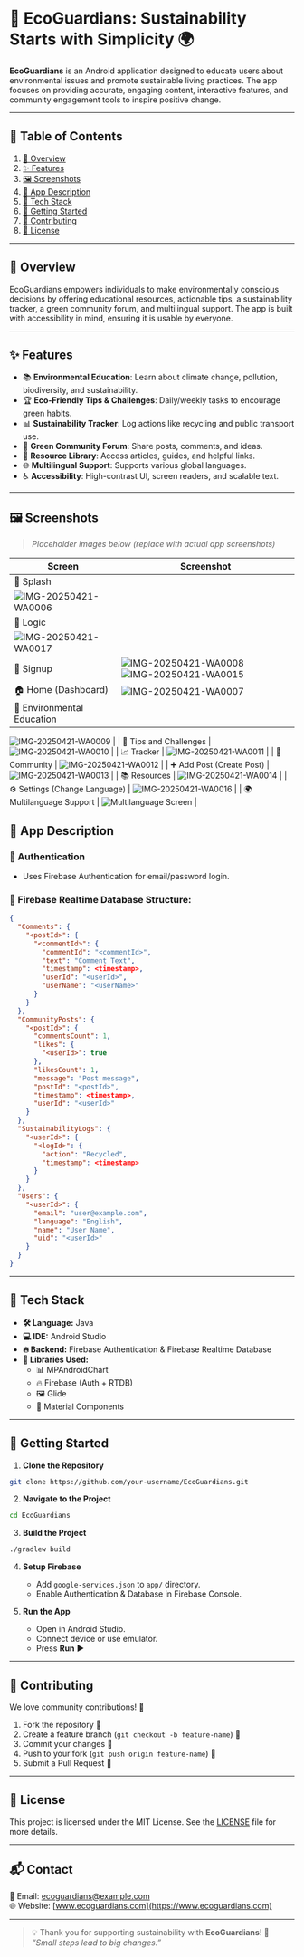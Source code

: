 # 🌱 EcoGuardians: Sustainability Starts with Simplicity 🌍

**EcoGuardians** is an Android application designed to educate users about environmental issues and promote sustainable living practices. The app focuses on providing accurate, engaging content, interactive features, and community engagement tools to inspire positive change.

---

## 📁 Table of Contents
1. [📘 Overview](#overview)
2. [✨ Features](#features)
3. [🖼️ Screenshots](#screenshots)
4. [📱 App Description](#app-description)
5. [🧰 Tech Stack](#tech-stack)
6. [🚀 Getting Started](#getting-started)
7. [🤝 Contributing](#contributing)
8. [📄 License](#license)

---

## 📘 Overview

EcoGuardians empowers individuals to make environmentally conscious decisions by offering educational resources, actionable tips, a sustainability tracker, a green community forum, and multilingual support. The app is built with accessibility in mind, ensuring it is usable by everyone.

---

## ✨ Features

- 📚 **Environmental Education**: Learn about climate change, pollution, biodiversity, and sustainability.
- 🏆 **Eco-Friendly Tips & Challenges**: Daily/weekly tasks to encourage green habits.
- 📊 **Sustainability Tracker**: Log actions like recycling and public transport use.
- 💬 **Green Community Forum**: Share posts, comments, and ideas.
- 📖 **Resource Library**: Access articles, guides, and helpful links.
- 🌐 **Multilingual Support**: Supports various global languages.
- ♿ **Accessibility**: High-contrast UI, screen readers, and scalable text.

---

## 🖼️ Screenshots

> _Placeholder images below (replace with actual app screenshots)_

| Screen | Screenshot |
|--------|------------|
| 🌊 Splash | 
![IMG-20250421-WA0006](https://github.com/user-attachments/assets/ceade183-d926-48f8-92c9-2bfc9088202f) |
| 🔐 Logic | 
![IMG-20250421-WA0017](https://github.com/user-attachments/assets/7073f392-e3be-46fa-af80-537f33d27f34) |
| 📝 Signup | ![IMG-20250421-WA0008](https://github.com/user-attachments/assets/40b75135-e201-434c-8f22-2cba01d0046b)![IMG-20250421-WA0015](https://github.com/user-attachments/assets/6c08b92b-7277-4056-badf-22a42c02fa78) |
| 🏠 Home (Dashboard) | ![IMG-20250421-WA0007](https://github.com/user-attachments/assets/883024e0-1cd4-4c17-9311-e58f9ffa9e80) |
| 📗 Environmental Education | 
![IMG-20250421-WA0009](https://github.com/user-attachments/assets/8da28e6d-a85d-48ec-9abf-8243086d0864)
 |
| 🧠 Tips and Challenges | ![IMG-20250421-WA0010](https://github.com/user-attachments/assets/afbd2b5d-a8b4-4f51-af1d-515bce4b7100) |
| 📈 Tracker | ![IMG-20250421-WA0011](https://github.com/user-attachments/assets/db75b1b1-aa9b-467c-9847-cdec78991498) |
| 👥 Community | ![IMG-20250421-WA0012](https://github.com/user-attachments/assets/e597c47f-a6cb-4c07-ab75-ff23ec015d84)
 |
| ➕ Add Post (Create Post) | ![IMG-20250421-WA0013](https://github.com/user-attachments/assets/9edd99cd-e118-40c0-8e96-0be25ee832b4)
 |
| 📚 Resources | ![IMG-20250421-WA0014](https://github.com/user-attachments/assets/c00c1eae-4b6d-4cf9-950e-d7dfd1b4852f) |
| ⚙️ Settings (Change Language) | ![IMG-20250421-WA0016](https://github.com/user-attachments/assets/d7c8eb00-7fea-4fc1-875e-0f2f8df334d6) |
| 🌍 Multilanguage Support | ![Multilanguage Screen](screenshots/multilanguage.png) |








## 📱 App Description

### 🔐 Authentication
- Uses Firebase Authentication for email/password login.

### 🧱 Firebase Realtime Database Structure:
```json
{
  "Comments": {
    "<postId>": {
      "<commentId>": {
        "commentId": "<commentId>",
        "text": "Comment Text",
        "timestamp": <timestamp>,
        "userId": "<userId>",
        "userName": "<userName>"
      }
    }
  },
  "CommunityPosts": {
    "<postId>": {
      "commentsCount": 1,
      "likes": {
        "<userId>": true
      },
      "likesCount": 1,
      "message": "Post message",
      "postId": "<postId>",
      "timestamp": <timestamp>,
      "userId": "<userId>"
    }
  },
  "SustainabilityLogs": {
    "<userId>": {
      "<logId>": {
        "action": "Recycled",
        "timestamp": <timestamp>
      }
    }
  },
  "Users": {
    "<userId>": {
      "email": "user@example.com",
      "language": "English",
      "name": "User Name",
      "uid": "<userId>"
    }
  }
}
```

---

## 🧰 Tech Stack

- **🛠️ Language:** Java
- **💻 IDE:** Android Studio
- **🔥 Backend:** Firebase Authentication & Firebase Realtime Database
- **🛂 Libraries Used:**
  - 📊 MPAndroidChart
  - 🔥 Firebase (Auth + RTDB)
  - 🖼 Glide
  - 🎨 Material Components

---

## 🚀 Getting Started

1. **Clone the Repository**
```bash
git clone https://github.com/your-username/EcoGuardians.git
```

2. **Navigate to the Project**
```bash
cd EcoGuardians
```

3. **Build the Project**
```bash
./gradlew build
```

4. **Setup Firebase**
   - Add `google-services.json` to `app/` directory.
   - Enable Authentication & Database in Firebase Console.

5. **Run the App**
   - Open in Android Studio.
   - Connect device or use emulator.
   - Press **Run** ▶️

---

## 🤝 Contributing

We love community contributions! 💚

1. Fork the repository 🍝  
2. Create a feature branch (`git checkout -b feature-name`) 🌿  
3. Commit your changes 📝  
4. Push to your fork (`git push origin feature-name`) 🚀  
5. Submit a Pull Request 🔁

---

## 📄 License

This project is licensed under the MIT License. See the [LICENSE](LICENSE) file for more details.

---

## 📬 Contact

📧 Email: [ecoguardians@example.com](mailto:ecoguardians@example.com)  
🌐 Website: [www.ecoguardians.com](https://www.ecoguardians.com)

---

> 💡 Thank you for supporting sustainability with **EcoGuardians**! 🌳  
> _“Small steps lead to big changes.”_
